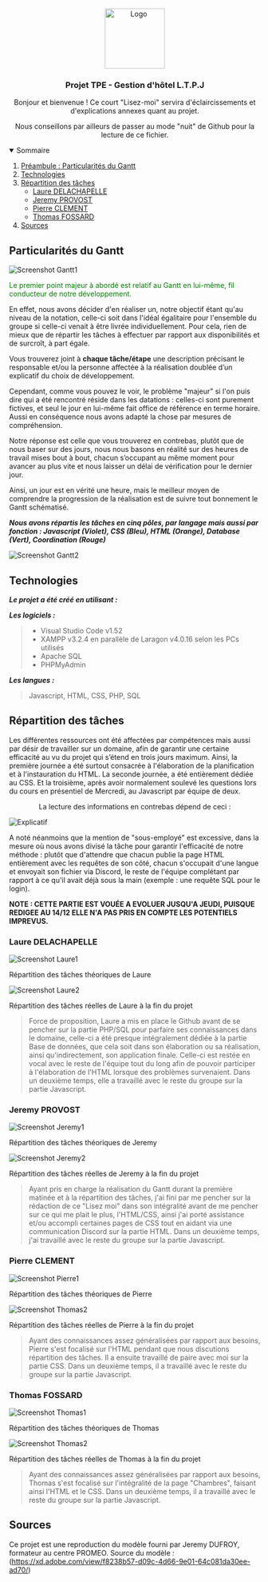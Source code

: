 <!-- PROJECT LOGO -->
<br />
<p align="center">
    <img src="https://i.imgur.com/3ft7tsZ.png" alt="Logo" width="120" height="120">
  
  <h3 align="center">Projet TPE - Gestion d'hôtel L.T.P.J</h3>

  <p align="center">Bonjour et bienvenue ! Ce court "Lisez-moi" servira d'éclaircissements et d'explications annexes quant au projet.</p>
  <p align="center">Nous conseillons par ailleurs de passer au mode "nuit" de Github pour la lecture de ce fichier.</p>
  </p>


<details open="open">
  <summary>Sommaire</summary>
  <ol>
    <li>
      <a href="#particularités-du-gantt">Préambule : Particularités du Gantt</a>
    </li>
    <li>
      <a href="#Technologies">Technologies</a>
    </li>
    <li>
      <a href="#répartition-des-tâches">Répartition des tâches</a>
      <ul>
        <li><a href="#Laure-delachapelle">Laure DELACHAPELLE</a></li>
        <li><a href="#Jeremy-provost">Jeremy PROVOST</a></li>
        <li><a href="#Pierre-clement">Pierre CLEMENT</a></li>
        <li><a href="#Thomas-fossard">Thomas FOSSARD</a></li>
      </ul>
    </li>
    <li>
      <a href="#Sources">Sources</a>
    </li>
</details>


## Particularités du Gantt

<img src="https://i.imgur.com/qIn5hH0.png" alt="Screenshot Gantt1">

<p style="color:green;">Le premier point majeur à abordé est relatif au Gantt en lui-même, fil conducteur de notre développement.</p>

En effet, nous avons décider d'en réaliser un, notre objectif étant qu'au niveau de la notation, celle-ci soit dans l'idéal égalitaire pour l'ensemble du groupe si celle-ci venait à être livrée individuellement. Pour cela, rien de mieux que de répartir les tâches à effectuer par rapport aux disponibilités et de surcroît, à part égale. 

Vous trouverez joint à **chaque tâche/étape** une description précisant le responsable et/ou la personne affectée à la réalisation doublée d’un explicatif du choix de développement.

Cependant, comme vous pouvez le voir, le problème "majeur" si l'on puis dire qui a été rencontré réside dans les datations : celles-ci sont purement fictives, et seul le jour en lui-même fait office de référence en terme horaire. Aussi en conséquence nous avons adapté la chose par mesures de compréhension.

Notre réponse est celle que vous trouverez en contrebas, plutôt que de nous baser sur des jours, nous nous basons en réalité sur des heures de travail mises bout à bout, chacun s’occupant au même moment pour avancer au plus vite et nous laisser un délai de vérification pour le dernier jour. 

Ainsi, un jour est en vérité une heure, mais le meilleur moyen de comprendre la progression de la réalisation est de suivre tout bonnement le Gantt schématisé. 

***Nous avons répartis les tâches en cinq pôles, par langage mais aussi par fonction : Javascript (Violet), CSS (Bleu), HTML (Orange), Database (Vert), Coordination (Rouge)*** 

<img src="https://i.imgur.com/f4BcHBa.png" alt="Screenshot Gantt2">

## Technologies

***Le projet a été créé en utilisant :***

***Les logiciels :***

> * Visual Studio Code v1.52
> * XAMPP v3.2.4 en parallèle de Laragon v4.0.16 selon les PCs utilisés
> * Apache SQL
> * PHPMyAdmin

***Les langues :***

> Javascript, HTML, CSS, PHP, SQL

## Répartition des tâches

Les différentes ressources ont été affectées par compétences mais aussi par désir de travailler sur un domaine, afin de garantir une certaine efficacité au vu du projet qui s’étend en trois jours maximum.
Ainsi, la première journée a été surtout consacrée à l'élaboration de la planification et à l'instauration du HTML. 
La seconde journée, a été entièrement dédiée au CSS.
Et la troisième, après avoir normalement soulevé les questions lors du cours en présentiel de Mercredi, au Javascript par équipe de deux.


<p style="text-align:center;">La lecture des informations en contrebas dépend de ceci :</p>

<img src="https://i.imgur.com/CPgPaT8.png" align="center" alt="Explicatif">


A noté néanmoins que la mention de "sous-employé" est excessive, dans la mesure où nous avons divisé la tâche pour garantir l'efficacité de notre méthode : plutôt que d'attendre que chacun publie la page HTML entièrement avec les requêtes de son côté, chacun s'occupait d'une langue et envoyait son fichier via Discord, le reste de l'équipe complétant par rapport à ce qu'il avait déjà sous la main (exemple : une requête SQL pour le login).

**NOTE : CETTE PARTIE EST VOUÉE A EVOLUER JUSQU'A JEUDI, PUISQUE REDIGEE AU 14/12 ELLE N'A PAS PRIS EN COMPTE LES POTENTIELS IMPREVUS.**

### Laure DELACHAPELLE

<img src="https://i.imgur.com/9dnORl6.png" alt="Screenshot Laure1">
<p class="italic">Répartition des tâches théoriques de Laure</p>

<img src="" alt="Screenshot Laure2">
<p class="italic">Répartition des tâches réelles de Laure à la fin du projet</p>

> Force de proposition, Laure a mis en place le Github avant de se pencher sur la partie PHP/SQL pour parfaire ses connaissances dans le domaine, celle-ci a été presque intégralement dédiée à la partie Base de données, que cela soit dans son élaboration ou sa réalisation, ainsi qu'indirectement, son application finale. Celle-ci est restée en vocal avec le reste de l'équipe tout du long afin de pouvoir participer à l'élaboration de l'HTML lorsque des problèmes survenaient.
Dans un deuxième temps, elle a travaillé avec le reste du groupe sur la partie Javascript.

### Jeremy PROVOST

<img src="https://i.imgur.com/0RaIQi5.png" alt="Screenshot Jeremy1">
<p class="italic">Répartition des tâches théoriques de Jeremy</p>

<img src="" alt="Screenshot Jeremy2">
<p class="italic">Répartition des tâches réelles de Jeremy à la fin du projet</p>

> Ayant pris en charge la réalisation du Gantt durant la première matinée et à la répartition des tâches, j'ai fini par me pencher sur la rédaction de ce "Lisez moi" dans son intégralité avant de me pencher sur ce qui me plait le plus, l'HTML/CSS, ainsi j'ai porté assistance et/ou accompli certaines pages de CSS tout en aidant via une communication Discord sur la partie HTML.
Dans un deuxième temps, j'ai travaillé avec le reste du groupe sur la partie Javascript.

### Pierre CLEMENT

<img src="https://i.imgur.com/bP3zkmK.png" alt="Screenshot Pierre1">
<p class="italic">Répartition des tâches théoriques de Pierre</p>

<img src="" alt="Screenshot Thomas2">
<p class="italic">Répartition des tâches réelles de Pierre à la fin du projet</p>

> Ayant des connaissances assez généralisées par rapport aux besoins, Pierre s'est focalisé sur l'HTML pendant que nous discutions répartition des tâches. Il a ensuite travaillé de paire avec moi sur la partie CSS.
Dans un deuxième temps, il a travaillé avec le reste du groupe sur la partie Javascript.

### Thomas FOSSARD

<img src="https://i.imgur.com/PDfTarq.png" alt="Screenshot Thomas1">
<p class="italic">Répartition des tâches théoriques de Thomas</p>

<img src="" alt="Screenshot Thomas2">
<p class="italic">Répartition des tâches réelles de Thomas à la fin du projet</p>

> Ayant des connaissances assez généralisées par rapport aux besoins, Thomas s'est focalisé sur l'intégralité de la page "Chambres", faisant ainsi l'HTML et le CSS. 
Dans un deuxième temps, il a travaillé avec le reste du groupe sur la partie Javascript.

## Sources
Ce projet est une reproduction du modèle fourni par Jeremy DUFROY, formateur au centre PROMEO.
Source du modèle : (https://xd.adobe.com/view/f8238b57-d09c-4d66-9e01-64c081da30ee-ad70/)
